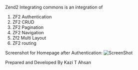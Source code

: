 Zend2 Integrating commons is an integration of

1. ZF2 Authentication
2. ZF2 CRUD
3. ZF2 Pagination
4. ZF2 Navigation
5. Zf2 Multi Layout
6. ZF2 routing


Screenshot for Homepage after Authentication:
    ![ScreenShot](https://raw.github.com/kazitanvirahsan/Zend2-Integrating-Commons/home.png)

Prepared and Developed By Kazi T Ahsan


